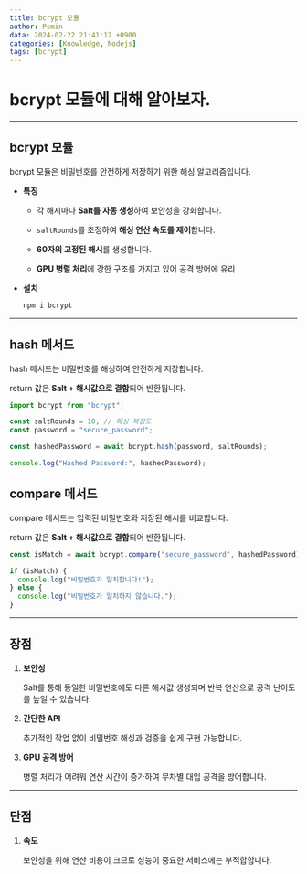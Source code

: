 ```yaml
---
title: bcrypt 모듈
author: Psmin
data: 2024-02-22 21:41:12 +0900
categories: [Knowledge, Nodejs]
tags: [bcrypt]
---
```


# bcrypt 모듈에 대해 알아보자.

---

## bcrypt 모듈

bcrypt 모듈은 비밀번호를 안전하게 저장하기 위한 해싱 알고리즘입니다.

- **특징**

  - 각 해시마다 **Salt를 자동 생성**하여 보안성을 강화합니다.

  - `saltRounds`를 조정하여 **해싱 연산 속도를 제어**합니다.

  - **60자의 고정된 해시**를 생성합니다.

  - **GPU 병렬 처리**에 강한 구조를 가지고 있어 공격 방어에 유리

- **설치**

  ```js
  npm i bcrypt
  ```

---

## hash 메서드

hash 메서드는 비밀번호를 해싱하여 안전하게 저장합니다.

return 값은 **Salt + 해시값으로 결합**되어 반환됩니다.

```js
import bcrypt from "bcrypt";

const saltRounds = 10; // 해싱 복잡도
const password = "secure_password";

const hashedPassword = await bcrypt.hash(password, saltRounds);

console.log("Hashed Password:", hashedPassword);
```

## compare 메서드

compare 메서드는 입력된 비밀번호와 저장된 해시를 비교합니다.

return 값은 **Salt + 해시값으로 결합**되어 반환됩니다.

```js
const isMatch = await bcrypt.compare("secure_password", hashedPassword);

if (isMatch) {
  console.log("비밀번호가 일치합니다!");
} else {
  console.log("비밀번호가 일치하지 않습니다.");
}
```

---

## 장점

1. **보안성**

   Salt를 통해 동일한 비밀번호에도 다른 해시값 생성되며 반복 연산으로 공격 난이도를 높일 수 있습니다.

2. **간단한 API**

   추가적인 작업 없이 비밀번호 해싱과 검증을 쉽게 구현 가능합니다.

3. **GPU 공격 방어**

   병렬 처리가 어려워 연산 시간이 증가하여 무차별 대입 공격을 방어합니다.

---

## 단점

1. **속도**

   보안성을 위해 연산 비용이 크므로 성능이 중요한 서비스에는 부적합합니다.
